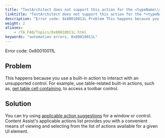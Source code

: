 ```yaml
--- 
title: "TestArchitect does not support this action for the <typeName\\> control. Please use another applicable action."
linktitle: "TestArchitect does not support this action for the *<typeName\\>* control. Please use another applicable action."
description: "Error code: 0x80010011L Problem This happens because you use a built-in action to interact with an unsupported control. For example, use table-related built-in actions, such as, get table cell ..."
weight: 2
aliases: 
    - /TA_FAQ/Topics/0x80010011L.html
keywords: "automation errors, 0x80010011L"
---
```


Error code: 0x80010011L

## Problem

This happens because you use a built-in action to interact with an unsupported control. For example, use table-related built-in actions, such as, [get table cell containing](/TA_Automation/Topics/bia_get_table_cell_containing.html), to access a toolbar control.

## Solution

You can try using [applicable action suggestions](/TA_Help/Topics/ug_applicable_actions.html) for a window or control. Content Assist's applicable actions list provides you with a convenient means of viewing and selecting from the list of actions available for a given UI element.




